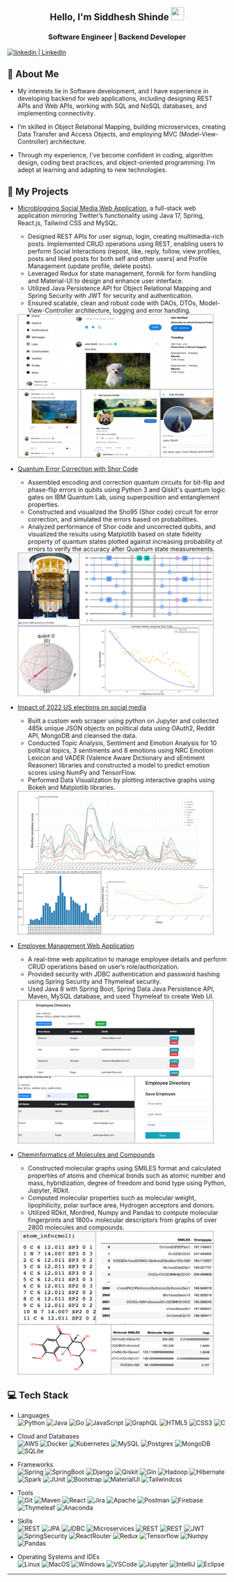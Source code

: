 <h2 align="center">Hello, I'm Siddhesh Shinde <img src="https://user-images.githubusercontent.com/39955420/147578264-bae0526c-028a-49d2-8af8-d08bb4edbd2a.gif" height="30" width="30"></h2>
<h3 align="center">Software Engineer | Backend Developer</h3>

<a href="https://www.linkedin.com/in/siddheshshinde314/" target="_blank"><img alt="linkedin | LinkedIn" src="https://img.shields.io/badge/LinkedIn-%230077B5?style=for-the-badge&logo=linkedin&logoColor=white" /></a>

## 💫 About Me

- My interests lie in Software development, and I have experience in developing backend for web applications,
including designing REST APIs and Web APIs, working with SQL and NoSQL databases, and implementing connectivity.

- I’m skilled in Object Relational Mapping, building microservices, creating Data Transfer and Access Objects,
and employing MVC (Model-View-Controller) architecture.

- Through my experience, I've become confident in coding, algorithm design, coding best practices,
and object-oriented programming. I’m adept at learning and adapting to new technologies.

## 📁 My Projects

- [Microblogging Social Media Web Application](https://github.com/Shenr0n/chirp-microblogging), a full-stack web application mirroring Twitter’s functionality using Java 17, Spring, React.js, Tailwind CSS and MySQL.
    - Designed REST APIs for user signup, login, creating multimedia-rich posts. Implemented CRUD operations using REST, enabling users to perform Social Interactions (repost, like, reply, follow, view profiles, posts and liked posts for both self and other users) and Profile Management (update profile, delete posts). 
    - Leveraged Redux for state management, formik for form handling and Material-UI to design and enhance user interface. 
    - Utilized Java Persistence API for Object Relational Mapping and Spring Security with JWT for security and authentication. 
    - Ensured scalable, clean and robust code with DAOs, DTOs, Model-View-Controller architecture, logging and error handling.

    <img src="https://github.com/Shenr0n/Shenr0n/blob/main/chirp.jpg"  width="450" height="330">

- [Quantum Error Correction with Shor Code](https://github.com/Shenr0n/quantum-error-correction-sho95)
    - Assembled encoding and correction quantum circuits for bit-flip and phase-flip errors in qubits using Python 3 and Qiskit's quantum logic gates on IBM Quantum Lab, using superposition and entanglement properties.
    - Constructed and visualized the Sho95 (Shor code) circuit for error correction, and simulated the errors based on probabilities.
    - Analyzed performance of Shor code and uncorrected qubits, and visualized the results using Matplotlib based on state fidelity property of quantum states plotted against increasing probability of errors to verify the accuracy after Quantum state measurements.

    <img src="https://github.com/Shenr0n/Shenr0n/blob/main/shor.jpg" width="450" height="330">

- [Impact of 2022 US elections on social media](https://github.com/Shenr0n/impact-of-us-elections-on-social-media)
    - Built a custom web scraper using python on Jupyter and collected 485k unique JSON objects on political data using OAuth2,
Reddit API, MongoDB and cleansed the data.
    - Conducted Topic Analysis, Sentiment and Emotion Analysis for 10 political topics, 3 sentiments and 8 emotions using
NRC Emotion Lexicon and VADER (Valence Aware Dictionary and sEntiment Reasoner) libraries and constructed a model
to predict emotion scores using NumPy and TensorFlow.
    - Performed Data Visualization by plotting interactive graphs using Bokeh and Matplotlib libraries.

    <img src="https://github.com/Shenr0n/Shenr0n/blob/main/reddit.jpg" width="450" height="330">

- [Employee Management Web Application](https://github.com/Shenr0n/spring-employees-crud)
    - A real-time web application to manage employee details and perform CRUD operations based on user’s role/authorization. 
    - Provided security with JDBC authentication and password hashing using Spring Security and Thymeleaf security. 
    - Used Java 8 with Spring Boot, Spring Data Java Persistence API, Maven, MySQL database, and used Thymeleaf to create Web UI.

    <img src="employee.jpg" width="450" height="330">


- [Cheminformatics of Molecules and Compounds](https://github.com/Shenr0n/cheminformatics-molecules)
    - Constructed molecular graphs using SMILES format and calculated properties of atoms and chemical bonds such as atomic number and mass, hybridization, degree of freedom and bond type using Python, Jupyter, RDkit. 
    - Computed molecular properties such as molecular weight, lipophilicity, polar surface area, Hydrogen acceptors and donors. 
    - Utilized RDkit, Mordred, Numpy and Pandas to compute molecular fingerprints and 1800+ molecular descriptors from graphs of over 2800 molecules and compounds.
    
    <img src="https://github.com/Shenr0n/Shenr0n/blob/main/chem.jpg" width="450" height="330">


<h2 align="center"></h2>

## 💻 Tech Stack️
- Languages<br>
![Python](https://img.shields.io/badge/python-3670A0?style=for-the-badge&logo=python&logoColor=ffdd54)  ![Java](https://img.shields.io/badge/java-%23a92E20.svg?style=for-the-badge&logo=java&logoColor=white")  ![Go](https://img.shields.io/badge/Go-%23351c75.svg?style=for-the-badge&logo=go&logoColor=white")  ![JavaScript](https://img.shields.io/badge/javascript-%23323330.svg?style=for-the-badge&logo=javascript&logoColor=%23F7DF1E) ![GraphQL](https://img.shields.io/badge/graphql-%23E10098.svg?style=for-the-badge&logo=graphql&logoColor=white")  ![HTML5](https://img.shields.io/badge/html5-%23E34F26.svg?style=for-the-badge&logo=html5&logoColor=white)  ![CSS3](https://img.shields.io/badge/css3-%231572B6.svg?style=for-the-badge&logo=css3&logoColor=white) 
![C](https://img.shields.io/badge/c-%23bf9000.svg?style=for-the-badge&logo=c&logoColor=white)

- Cloud and Databases<br>
![AWS](https://img.shields.io/badge/AWS-%23FF9900.svg?style=for-the-badge&logo=amazon-aws&logoColor=white) ![Docker](https://img.shields.io/badge/docker-%230db7ed.svg?style=for-the-badge&logo=docker&logoColor=white) ![Kubernetes](https://img.shields.io/badge/kubernetes-%23326ce5.svg?style=for-the-badge&logo=kubernetes&logoColor=white) 
![MySQL](https://img.shields.io/badge/mysql-%23e06666.svg?style=for-the-badge&logo=mysql&logoColor=white) 
![Postgres](https://img.shields.io/badge/postgres-%234169E1.svg?style=for-the-badge&logo=postgresql&logoColor=white)
![MongoDB](https://img.shields.io/badge/MongoDB-%234ea94b.svg?style=for-the-badge&logo=mongodb&logoColor=white)
![SQLite](https://img.shields.io/badge/SQLite-%23003B57.svg?style=for-the-badge&logo=sqlite&logoColor=white)

- Frameworks<br>
![Spring](https://img.shields.io/badge/Spring-%236DB33F.svg?style=for-the-badge&logo=spring&logoColor=white) ![SpringBoot](https://img.shields.io/badge/SpringBoot-%2338761d.svg?style=for-the-badge&logo=springboot&logoColor=white) ![Django](https://img.shields.io/badge/Django-%23092E20.svg?style=for-the-badge&logo=django&logoColor=white) ![Qiskit](https://img.shields.io/badge/qiskit-%236929C4.svg?style=for-the-badge&logo=qiskit&logoColor=white)
![Gin](https://img.shields.io/badge/gin-%23008ECF.svg?style=for-the-badge&logo=gin&logoColor=white) ![Hadoop](https://img.shields.io/badge/hadoop-%2345818e.svg?style=for-the-badge&logo=apachehadoop&logoColor=white)  ![Hibernate](https://img.shields.io/badge/hibernate-%2359666C.svg?style=for-the-badge&logo=hibernate&logoColor=white)
![Spark](https://img.shields.io/badge/spark-%23E25A1C.svg?style=for-the-badge&logo=apachespark&logoColor=white)
![JUnit](https://img.shields.io/badge/junit-%2325A162.svg?style=for-the-badge&logo=junit5&logoColor=white)
![Bootstrap](https://img.shields.io/badge/bootstrap-%237952B3.svg?style=for-the-badge&logo=bootstrap&logoColor=white)
![MaterialUI](https://img.shields.io/badge/mui-%23007FFF.svg?style=for-the-badge&logo=mui&logoColor=white)
![Tailwindcss](https://img.shields.io/badge/tailwindcss-%2306B6D4.svg?style=for-the-badge&logo=tailwindcss&logoColor=white)

- Tools<br>
![Git](https://img.shields.io/badge/git-%23F05032.svg?style=for-the-badge&logo=git&logoColor=white)
![Maven](https://img.shields.io/badge/maven-%23C71A36.svg?style=for-the-badge&logo=apachemaven&logoColor=white)
![React](https://img.shields.io/badge/react-%2320232a.svg?style=for-the-badge&logo=react&logoColor=%2361DAFB)
![Jira](https://img.shields.io/badge/jira-%230052CC.svg?style=for-the-badge&logo=jira&logoColor=white)
![Apache](https://img.shields.io/badge/apache-%23D22128.svg?style=for-the-badge&logo=apache&logoColor=white)
![Postman](https://img.shields.io/badge/postman-%23FF6C37.svg?style=for-the-badge&logo=postman&logoColor=white)
![Firebase](https://img.shields.io/badge/firebase-%23bf9000.svg?style=for-the-badge&logo=firebase&logoColor=white)
![Thymeleaf](https://img.shields.io/badge/thymeleaf-%23005F0F.svg?style=for-the-badge&logo=thymeleaf&logoColor=white)
![Anaconda](https://img.shields.io/badge/anaconda-%2344A833.svg?style=for-the-badge&logo=anaconda&logoColor=white)

- Skills<br>
![REST](https://img.shields.io/badge/REST-%23a64d79.svg?style=for-the-badge&logo=rest&logoColor=white)
![JPA](https://img.shields.io/badge/Java_Persistence_API-%238e7cc3.svg?style=for-the-badge&logo=java&logoColor=white)
![JDBC](https://img.shields.io/badge/jdbc-%23e06666.svg?style=for-the-badge&logo=jdbc&logoColor=white)
![Microservices](https://img.shields.io/badge/microservices-%23e69138.svg?style=for-the-badge&logo=microservices&logoColor=white)
![REST](https://img.shields.io/badge/REST-%23a64d79.svg?style=for-the-badge&logo=rest&logoColor=white)
![REST](https://img.shields.io/badge/REST-%23a64d79.svg?style=for-the-badge&logo=rest&logoColor=white)
![JWT](https://img.shields.io/badge/JWT-black?style=for-the-badge&logo=JSON%20web%20tokens) ![SpringSecurity](https://img.shields.io/badge/spring_security-%236DB33F.svg?style=for-the-badge&logo=springsecurity&logoColor=white) ![ReactRouter](https://img.shields.io/badge/React_Router-CA4245?style=for-the-badge&logo=react-router&logoColor=white)
![Redux](https://img.shields.io/badge/redux-%23593d88.svg?style=for-the-badge&logo=redux&logoColor=white)
![Tensorflow](https://img.shields.io/badge/tensorflow-%23FF6F00.svg?style=for-the-badge&logo=tensorflow&logoColor=white)
![Numpy](https://img.shields.io/badge/numpy-%23013243.svg?style=for-the-badge&logo=numpy&logoColor=white)
![Pandas](https://img.shields.io/badge/pandas-%23150458.svg?style=for-the-badge&logo=pandas&logoColor=white)

- Operating Systems and IDEs<br>
![Linux](https://img.shields.io/badge/linux-%23FCC624.svg?style=for-the-badge&logo=linux&logoColor=black)
![MacOS](https://img.shields.io/badge/mac_OS-%23000000.svg?style=for-the-badge&logo=macos&logoColor=white)
![Windows](https://img.shields.io/badge/windows-%230078D4.svg?style=for-the-badge&logo=windows&logoColor=white)
![VSCode](https://img.shields.io/badge/visual_studio_code-%235C2D91.svg?style=for-the-badge&logo=visualstudiocode&logoColor=white)
![Jupyter](https://img.shields.io/badge/jupyter-%23F37626.svg?style=for-the-badge&logo=jupyter&logoColor=white)
![IntelliJ](https://img.shields.io/badge/intellij_idea-%23000000.svg?style=for-the-badge&logo=intellijidea&logoColor=white)
![Eclipse](https://img.shields.io/badge/eclipse-%232C2255.svg?style=for-the-badge&logo=eclipse&logoColor=white)

<div align="center">

</div>

----
